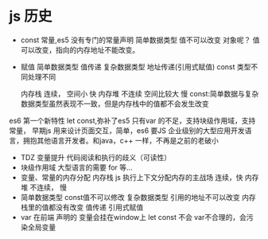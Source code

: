 # js 历史

- const
  常量,es5 没有专门的常量声明
  简单数据类型 值不可以改变
  对象呢？ 值可以改变，指向的内存地址不能改变。
  
- 赋值
  简单数据类型 值传递
  复杂数据类型 地址传递(引用式赋值)
  const   类型不同处理不同

  内存栈  连续， 空间小 快
  内存堆  不连续 空间比较大  慢
  const:简单数据与复杂数据类型虽然表现不一致，但是内存栈中的值都不会发生改变 

es6 第一个新特性 let const,弥补了es5 只有var 的不足，支持块级作用域，支持常量，
早期js 用来设计页面交互，简单，es6 要JS 企业级别的大型应用开发语言，拥抱其他语言开发者。和java，c++
一样，不再是之前的老破小
  - TDZ  变量提升  代码阅读和执行的歧义（可读性）
  - 块级作用域
    大型语言的需要
    for 等...
  - 变量、常量的内存分配
    内存栈 js 执行上下文分配内存的主战场
    连续，快
    内存堆 不连续， 慢
  - 简单数据类型 const值不可以修改
    复杂数据类型 引用的地址不可以改变
    内存栈里的值都没有改变
    值传递
    引用式赋值
  - var 在前端 声明的 变量会挂在window上
     let const 不会
     var不合理的，会污染全局变量
